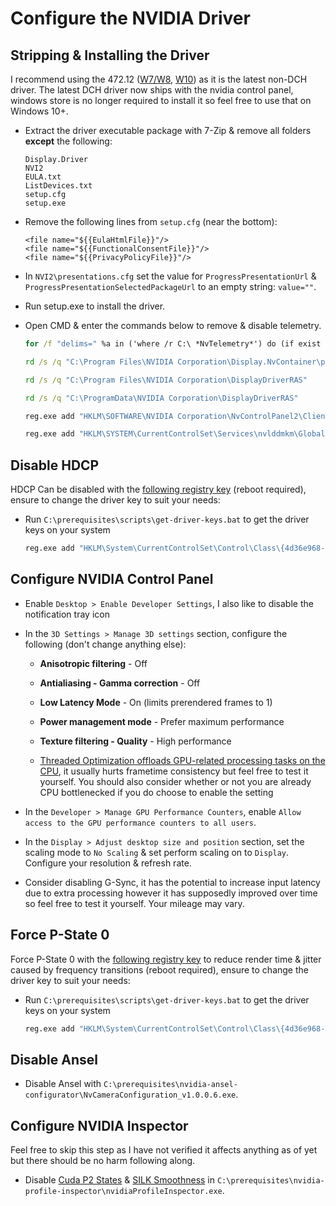 # Configure the NVIDIA Driver

## Stripping & Installing the Driver

I recommend using the 472.12 ([W7/W8](https://www.nvidia.com/en-us/drivers/results/180551), [W10](https://www.nvidia.com/download/driverResults.aspx/180555/en-us/)) as it is the latest non-DCH driver. The latest DCH driver now ships with the nvidia control panel, windows store is no longer required to install it so feel free to use that on Windows 10+.

- Extract the driver executable package with 7-Zip & remove all folders **except** the following:

    ```
    Display.Driver
    NVI2
    EULA.txt
    ListDevices.txt
    setup.cfg
    setup.exe
    ```
        
- Remove the following lines from ``setup.cfg`` (near the bottom):

    ```
    <file name="${{EulaHtmlFile}}"/>
    <file name="${{FunctionalConsentFile}}"/>
    <file name="${{PrivacyPolicyFile}}"/>
    ```

- In ``NVI2\presentations.cfg`` set the value for ``ProgressPresentationUrl`` & ``ProgressPresentationSelectedPackageUrl`` to an empty string: ``value=""``.

- Run setup.exe to install the driver.

- Open CMD & enter the commands below to remove & disable telemetry.

    ```bat
    for /f "delims=" %a in ('where /r C:\ *NvTelemetry*') do (if exist "%a" (del /f /q /s "%a"))

    rd /s /q "C:\Program Files\NVIDIA Corporation\Display.NvContainer\plugins\LocalSystem\DisplayDriverRAS"

    rd /s /q "C:\Program Files\NVIDIA Corporation\DisplayDriverRAS"

    rd /s /q "C:\ProgramData\NVIDIA Corporation\DisplayDriverRAS"

    reg.exe add "HKLM\SOFTWARE\NVIDIA Corporation\NvControlPanel2\Client" /v "OptInOrOutPreference" /t REG_DWORD /d 0 /f 

    reg.exe add "HKLM\SYSTEM\CurrentControlSet\Services\nvlddmkm\Global\Startup" /v "SendTelemetryData" /t REG_DWORD /d 0 /f
    ```

## Disable HDCP

HDCP Can be disabled with the [following registry key](https://github.com/djdallmann/GamingPCSetup/blob/master/CONTENT/RESEARCH/WINDRIVERS/README.md#q-are-there-any-configuration-options-that-allow-you-to-disable-hdcp-when-using-nvidia-based-graphics-cards) (reboot required), ensure to change the driver key to suit your needs:

- Run ``C:\prerequisites\scripts\get-driver-keys.bat`` to get the driver keys on your system
        
    ```bat
    reg.exe add "HKLM\System\CurrentControlSet\Control\Class\{4d36e968-e325-11ce-bfc1-08002be10318}\0000" /v "RMHdcpKeyglobZero" /t REG_DWORD /d "1" /f
    ```

## Configure NVIDIA Control Panel

- Enable ``Desktop > Enable Developer Settings``, I also like to disable the notification tray icon

- In the ``3D Settings > Manage 3D settings`` section, configure the following (don't change anything else):

    - **Anisotropic filtering** - Off

    - **Antialiasing - Gamma correction** - Off

    - **Low Latency Mode** - On (limits prerendered frames to 1)

    - **Power management mode** - Prefer maximum performance

    - **Texture filtering - Quality** - High performance

    - [Threaded Optimization offloads GPU-related processing tasks on the CPU](https://tweakguides.pcgamingwiki.com/NVFORCE_8.html), it usually hurts frametime consistency but feel free to test it yourself. You should also consider whether or not you are already CPU bottlenecked if you do choose to enable the setting

- In the ``Developer > Manage GPU Performance Counters``, enable ``Allow access to the GPU performance counters to all users``.

- In the ``Display > Adjust desktop size and position`` section, set the scaling mode to ``No Scaling`` & set perform scaling on to ``Display``. Configure your resolution & refresh rate.

- Consider disabling G-Sync, it has the potential to increase input latency due to extra processing however it has supposedly improved over time so feel free to test it yourself. Your mileage may vary.

## Force P-State 0
    
Force P-State 0 with the [following registry key](https://github.com/djdallmann/GamingPCSetup/blob/master/CONTENT/RESEARCH/WINDRIVERS/README.md#q-is-there-a-registry-setting-that-can-force-your-display-adapter-to-remain-at-its-highest-performance-state-pstate-p0) to reduce render time & jitter caused by frequency transitions (reboot required), ensure to change the driver key to suit your needs:

- Run ``C:\prerequisites\scripts\get-driver-keys.bat`` to get the driver keys on your system

    ```bat
    reg.exe add "HKLM\System\CurrentControlSet\Control\Class\{4d36e968-e325-11ce-bfc1-08002be10318}\0000" /v "DisableDynamicPstate" /t REG_DWORD /d "1" /f
    ```

## Disable Ansel

- Disable Ansel with ``C:\prerequisites\nvidia-ansel-configurator\NvCameraConfiguration_v1.0.0.6.exe``.

## Configure NVIDIA Inspector

Feel free to skip this step as I have not verified it affects anything as of yet but there should be no harm following along.

- Disable [Cuda P2 States](https://babeltechreviews.com/nvidia-cuda-force-p2-state) & [SILK Smoothness](https://www.avsim.com/forums/topic/552651-nvidia-setting-silk-smoothness) in ``C:\prerequisites\nvidia-profile-inspector\nvidiaProfileInspector.exe``. 

